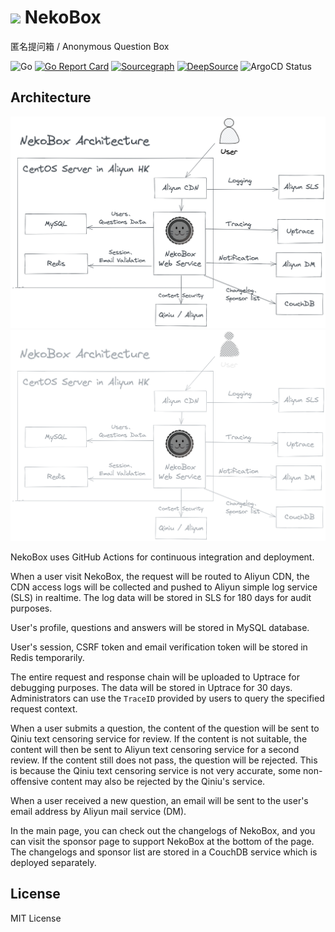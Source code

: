 # <img src="https://nekobox-public.oss-cn-hangzhou.aliyuncs.com/images/Neko.png" width=30px/> NekoBox

匿名提问箱 / Anonymous Question Box

![Go](https://github.com/NekoWheel/NekoBox/workflows/Go/badge.svg) [![Go Report Card](https://goreportcard.com/badge/github.com/NekoWheel/NekoBox)](https://goreportcard.com/report/github.com/NekoWheel/NekoBox) [![Sourcegraph](https://img.shields.io/badge/view%20on-Sourcegraph-brightgreen.svg?logo=sourcegraph)](https://sourcegraph.com/github.com/NekoWheel/NekoBox) [![DeepSource](https://deepsource.io/gh/NekoWheel/NekoBox.svg/?label=active+issues&token=7nuU5C-4QG3CP_5g9qFf3Bl9)](https://deepsource.io/gh/NekoWheel/NekoBox/?ref=repository-badge) ![ArgoCD Status](https://cd.app.n3ko.co/api/badge?name=nekobox&revision=true)

## Architecture

![Architecture](./dev/nekobox-arch-light.png#gh-light-mode-only)
![Architecture](./dev/nekobox-arch-dark.png#gh-dark-mode-only)

NekoBox uses GitHub Actions for continuous integration and deployment.

When a user visit NekoBox, the
request will be routed to Aliyun CDN, the CDN access logs will be collected and pushed to Aliyun simple log service
(SLS) in realtime. The log data will be stored in SLS for 180 days for audit purposes.

User's profile, questions and answers will be stored in MySQL database.

User's session, CSRF token and email verification token will be stored in Redis temporarily.

The entire request and response chain will be uploaded to Uptrace for debugging purposes. The data will be stored in
Uptrace for 30 days. Administrators can use the `TraceID` provided by users to query the specified request context.

When a user submits a question, the content of the question will be sent to Qiniu text censoring service for review. If
the content is not suitable, the content will then be sent to Aliyun text censoring service for a second review. If the
content still does not pass, the question will be rejected. This is because the Qiniu text censoring service is not very
accurate, some non-offensive content may also be rejected by the Qiniu's service.

When a user received a new question, an email will be sent to the user's email address by Aliyun mail service (DM).

In the main page, you can check out the changelogs of NekoBox, and you can visit the sponsor page to support NekoBox at
the bottom of the page. The changelogs and sponsor list are stored in a CouchDB service which is deployed separately.

## License

MIT License
